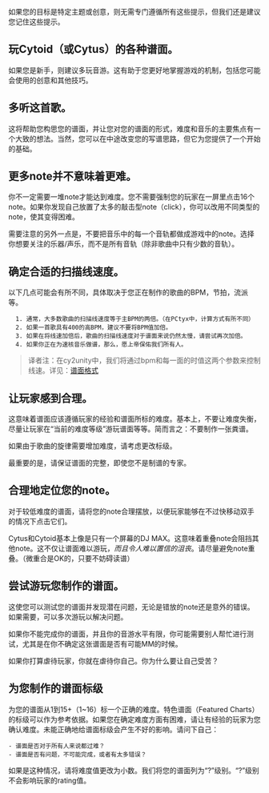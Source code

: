 如果您的目标是特定主题或创意，则无需专门遵循所有这些提示，但我们还是建议您记住这些提示。



## 玩Cytoid（或Cytus）的各种谱面。

如果您是新手，则建议多玩音游。这有助于您更好地掌握游戏的机制，包括您可能会使用的创意和其他技巧。



## 多听这首歌。

这将帮助您构思您的谱面，并让您对您的谱面的形式，难度和音乐的主要焦点有一个大致的想法。当然，您可以在中途改变您的写谱思路，但它为您提供了一个开始的基础。



## 更多note并不意味着更难。

你不一定需要一堆note才能达到难度。您不需要强制您的玩家在一屏里点击16个note。如果你发现自己放置了太多的敲击型note（click），你可以改用不同类型的note，使其变得困难。

需要注意的另外一点是，不要把音乐中的每一个音轨都做成游戏中的note。选择你想要关注的乐器/声乐，而不是所有音轨（除非歌曲中只有少数的音轨）。





## 确定合适的扫描线速度。 

以下几点可能会有所不同，具体取决于您正在制作的歌曲的BPM，节拍，流派等。 

      1. 通常，大多数歌曲的扫描线速度等于主BPM的两倍。（在PCtyx中，计算方式有所不同）
      2. 如果一首歌具有400的高BPM，建议不要将BPM值加倍。 
      3. 如果在将线速加倍后，歌曲的扫描线速度对于谱面来说仍然太慢，请尝试再次加倍。 
      4. 如果你正在为速核音乐做谱，那么，愿上帝保佑我们所有人。

> 译者注：在cy2unity中，我们将通过bpm和每一面的时值这两个参数来控制线速。详见：[谱面格式](https://github.com/Teages/Cytoid-wiki-Chinese/tree/master/guides/charting/format)



## 让玩家感到合理。

这意味着谱面应该遵循玩家的经验和谱面所标的难度。基本上，不要让难度失衡，尽量让玩家在“当前的难度等级”游玩谱面等等。简而言之：不要制作一张粪谱。

如果由于歌曲的旋律需要增加难度，请考虑更改标级。

最重要的是，请保证谱面的完整，即使您不是制谱的专家。



## 合理地定位您的note。

对于较低难度的谱面，请将您的note合理摆放，以便玩家能够在不过快移动双手的情况下点击它们。

Cytus和Cytoid基本上像是只有一个屏幕的DJ MAX。这意味着重叠note会阻挡其他note。这不仅让谱面难以游玩，*而且令人难以置信的沮丧*。请尽量避免note重叠。（微重合是OK的，只要不妨碍读谱）



## 尝试游玩您制作的谱面。 

这使您可以测试您的谱面并发现潜在问题，无论是错放的note还是意外的错误。如果需要，可以多次游玩以解决问题。

如果你不能完成你的谱面，并且你的音游水平有限，你可能需要别人帮忙进行测试，尤其是在你不确定这张谱面是否有可能MM的时候。 

如果你打算虐待玩家，你就在虐待你自己。你为什么要让自己受苦？



## 为您制作的谱面标级

为您的谱面从1到15+（1~16）标一个正确的难度。特色谱面（Featured Charts）的标级可以作为参考依据。如果您在确定难度方面有困难，请让有经验的玩家为您确认难度。未能正确地给谱面标级会产生不好的影响。请问下自己：

    - 谱面是否对于所有人来说都过难？
    - 谱面是否有问题，不可能完成，或者有太多错误？

如果是这种情况，请将难度值更改为小数。我们将您的谱面列为“?”级别。“?”级别不会影响玩家的rating值。


  
